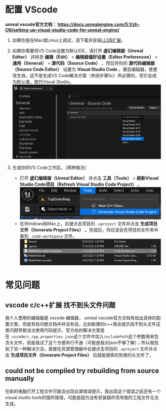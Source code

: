 # 配置 VScode
**unreal vscode官方文档： https://docs.unrealengine.com/5.1/zh-CN/setting-up-visual-studio-code-for-unreal-engine/**

1. 如果你是在Mac或Linux上调试，请下载并安装[LLDB扩展](https://marketplace.visualstudio.com/items?itemName=vadimcn.vscode-lldb)。
2. 如果你需要将VS Code设置为默认IDE，请打开 **虚幻编辑器（Unreal Editor）** 并转至 **编辑（Edit）** > **编辑器偏好设置（Editor Preferences）** > **通用（General）** > **源代码（Source Code）** ，然后将你的 **源代码编辑器（Source Code Editor）** 设置为 **Visual Studio Code** 。重启编辑器，使更改生效。这不是生成VS Code解决方案（参阅步骤5c）所必需的，但它会成为默认值，取代Visual Studio。
![image](./images/default_IDE.PNG)

3. 生成你的VS Code工作区。（两种做法）
	+ 打开 **虚幻编辑器（Unreal Editor）** 并点击 **工具（Tools）** > **刷新Visual Studio Code项目（Refresh Visual Studio Code Project）** 。
			![image](./images/RefreshVSCode.jpg)
	+ 在Windows和Mac上，右键点击项目的 `.uproject` 文件并点击 **生成项目文件（Generate Project Files）** 。完成后，你应该会在项目的文件夹中看到 `.code-workspace` 文件。
		![image](./images/code-workspace.jpg)

# 常见问题
## vscode c/c++扩展 找不到头文件问题
我个人使用的编辑器是 vscode 编辑器， unreal vscode官方文档有给出具体的配置方案，但是有些问题文档中并没有说，比如新建的c++类会提示找不到头文件这类问题导致没法使用代码提示，官方给的解决方案是在`.vscode/c_cpp_properties.json`这个文件中加入`includePath`这个参数用来包含头文件，但是我试了这个方便并行不通（可能是我对json不够了解）；所以我找到了另一种解决方法，直接在资源管理器中右键点击项目的 `.uproject` 文件并点击 **生成项目文件（Generate Project Files）** 后就能搜索的到类的头文件了。

## could not be compiled try rebuilding from source manually

在新的电脑打开工程文件可能会出现此类错误提示，我出现这个错误之前还有一个 visual studio tools的插件报错，可能是因为没有安装插件而导致的工程文件无法生成。